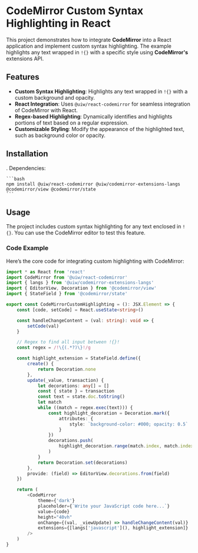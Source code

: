 # CodeMirror Custom Syntax Highlighting in React

This project demonstrates how to integrate **CodeMirror** into a React application and implement custom syntax highlighting. The example highlights any text wrapped in `!{}` with a specific style using **CodeMirror's** extensions API.

## Features

- **Custom Syntax Highlighting**: Highlights any text wrapped in `!{}` with a custom background and opacity.
- **React Integration**: Uses `@uiw/react-codemirror` for seamless integration of CodeMirror with React.
- **Regex-based Highlighting**: Dynamically identifies and highlights portions of text based on a regular expression.
- **Customizable Styling**: Modify the appearance of the highlighted text, such as background color or opacity.

## Installation

. Dependencies:

    ```bash
    npm install @uiw/react-codemirror @uiw/codemirror-extensions-langs @codemirror/view @codemirror/state
    ```
    
## Usage

The project includes custom syntax highlighting for any text enclosed in `!{}`. You can use the CodeMirror editor to test this feature. 

### Code Example

Here’s the core code for integrating custom highlighting with CodeMirror:

```typescript
import * as React from 'react'
import CodeMirror from '@uiw/react-codemirror'
import { langs } from '@uiw/codemirror-extensions-langs'
import { EditorView, Decoration } from '@codemirror/view'
import { StateField } from '@codemirror/state'

export const CodeMirrorCustomHighlighting = (): JSX.Element => {
    const [code, setCode] = React.useState<string>()

    const handleChangeContent = (val: string): void => {
        setCode(val)
    }

    // Regex to find all input between !{}!
    const regex = /!\{(.*?)\}!/g

    const highlight_extension = StateField.define({
        create() {
            return Decoration.none
        },
        update(_value, transaction) {
            let decorations: any[] = []
            const { state } = transaction
            const text = state.doc.toString()
            let match
            while ((match = regex.exec(text))) {
                const highlight_decoration = Decoration.mark({
                    attributes: {
                        style: `background-color: #000; opacity: 0.5`
                    }
                })
                decorations.push(
                    highlight_decoration.range(match.index, match.index + match[0].length)
                )
            }
            return Decoration.set(decorations)
        },
        provide: (field) => EditorView.decorations.from(field)
    })

    return (
        <CodeMirror
            theme={'dark'}
            placeholder={`Write your JavaScript code here...`}
            value={code}
            height="40vh"
            onChange={(val, _viewUpdate) => handleChangeContent(val)}
            extensions={[langs['javascript'](), highlight_extension]}
        />
    )
}
